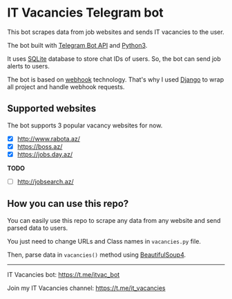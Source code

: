 # IT Vacancies Telegram bot
This bot scrapes data from job websites and sends IT vacancies to the user.

The bot built with [Telegram Bot API](https://core.telegram.org/bots/api) and [Python3](https://www.python.org/).

It uses [SQLite](https://www.sqlite.org/) database to store chat IDs of users.
So, the bot can send job alerts to users.

The bot is based on [webhook](https://en.wikipedia.org/wiki/Webhook) technology.
That's why I used [Django](https://www.djangoproject.com/) to wrap all project and handle webhook requests.

## Supported websites
The bot supports 3 popular vacancy websites for now.
- [x] http://www.rabota.az/
- [x] https://boss.az/
- [x] https://jobs.day.az/

**TODO**
- [ ] http://jobsearch.az/

## How you can use this repo?
You can easily use this repo to scrape any data from any website and send parsed data to users.

You just need to change URLs and Class names in `vacancies.py` file.

Then, parse data in `vacancies()` method using [BeautifulSoup4](https://pypi.python.org/pypi/beautifulsoup4).

___

IT Vacancies bot: https://t.me/itvac_bot

Join my IT Vacancies channel: https://t.me/it_vacancies
